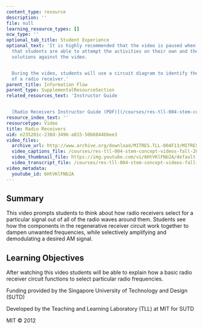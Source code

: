 ```yaml
---
content_type: resource
description: ''
file: null
learning_resource_types: []
ocw_type: ''
optional_tab_title: Student Experience
optional_text: 'It is highly recommended that the video is paused when prompted so
  that students are able to attempt the activities on their own and then check their
  solutions against the video.


  During the video, students will use a circuit diagram to identify the components
  of a radio receiver.'
parent_title: Information Flow
parent_type: SupplementalResourceSection
related_resources_text: 'Instructor Guide


  [Radio Receivers Instructor Guide (PDF)](/courses/res-tll-004-stem-concept-videos-fall-2013/resources/mitres_tll-004f13_radr_ig)'
resource_index_text: ''
resourcetype: Video
title: Radio Receivers
uid: e235201c-238d-3496-a815-50b6844bbee3
video_files:
  archive_url: http://www.archive.org/download/MITRES.TLL-004F13/MITRES_TLL-004F13_radio_receivers_300k.mp4
  video_captions_file: /courses/res-tll-004-stem-concept-videos-fall-2013/856401f2f24e53009932ba91ab13cadf_6HtVKlFNb2A.vtt
  video_thumbnail_file: https://img.youtube.com/vi/6HtVKlFNb2A/default.jpg
  video_transcript_file: /courses/res-tll-004-stem-concept-videos-fall-2013/bc7abbac87c2779ddd2885f2821535c4_6HtVKlFNb2A.pdf
video_metadata:
  youtube_id: 6HtVKlFNb2A
---
```


Summary
-------

This video prompts students to think about how radio receivers select for a particular signal out of all of the radio waves around them. Students see how the components in the regenerative receiver circuit work together to dampen unwanted frequencies, while selectively amplifying and demodulating a desired AM signal.

Learning Objectives
-------------------

After watching this video students will be able to explain how a basic radio receiver circuit functions to select particular radio frequencies.

Funding provided by the Singapore University of Technology and Design (SUTD)

Developed by the Teaching and Learning Laboratory (TLL) at MIT for SUTD

MIT © 2012